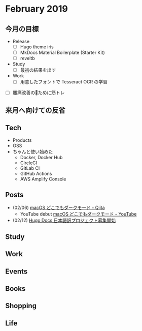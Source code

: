 # February 2019


## 今月の目標

- Release
    - [ ] Hugo theme iris
    - [ ] MkDocs Material Boilerplate (Starter Kit)
    - [ ] reveltb
- Study
    - [ ] 最初の結果を出す
- Work
    - [ ] 用意したフォントで Tesseract OCR の学習
- [ ] 腰痛改善のために筋トレ


## 来月へ向けての反省



## Tech

- Products
- OSS
- ちゃんと使い始めた
    - Docker, Docker Hub
    - CircleCI
    - GitLab CI
    - GitHub Actions
    - AWS Amplify Console


## Posts

- (02/06) [macOS どこでもダークモード - Qiita](https://qiita.com/peaceiris/items/9457e6a48e47b4a81c52)
    - YouTube debut [macOS どこでもダークモード - YouTube](https://www.youtube.com/watch?v=Lme7xJvXZo0)
- (02/12) [Hugo Docs 日本語訳プロジェクト募集開始](https://twitter.com/piris314/status/1095281946710630400?s=20)


## Study


## Work


## Events


## Books


## Shopping


## Life


<!-- Internal References -->
<!-- External References -->
